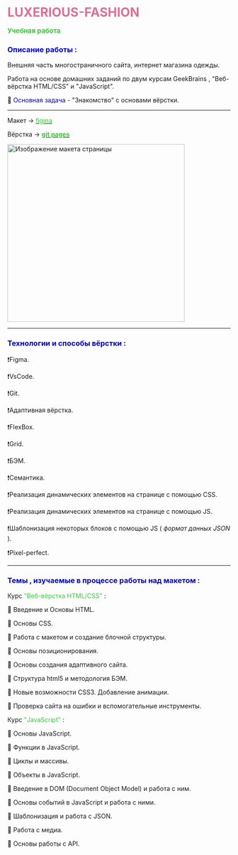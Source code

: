 # <span style="color: palevioletred">LUXERIOUS-FASHION</span><p style="color:limegreen; font-size:15px">Учебная работа</p>

### <span style="color:mediumblue">**Описание работы** :</span>

Внешняя часть многостраничного сайта, интернет магазина одежды.

Работа на основе домашних заданий по двум курсам GeekBrains , "Веб-вёрстка HTML/CSS" и "JavaScript".

🎯 <span style="color:mediumblue">Основная задача</span> - "Знакомство" с основами вёрстки.

---

Макет -> [<span style="color:limegreen">figma</span>](https://www.figma.com/file/mnLY69cYE5cqWM5w6n5hXx/Seo-%26-Digital-Marketing-Landing-Page?type=design&node-id=190-1194&mode=design&t=f2OxpBmtCRt6npzu-0)

Вёрстка -> [**<span style="color:limegreen">git pages</span>**](https://artiom-work.github.io/LUXERIOUS-FASHION-v1/)

<img src="img/preview-readme-image-1.png" width="400" alt="Изображение макета страницы">

---

### <span style="color:mediumblue">Технологии и способы вёрстки</span> :

❗Figma.

❗VsCode.

❗Git.

❗Адаптивная вёрстка.

❗FlexBox.

❗Grid.

❗БЭМ.

❗Семантика.

❗Реализация динамических элементов на странице с помощью CSS.

❗Реализация динамических элементов на странице с помощью JS.

❗Шаблонизация некоторых блоков с помощью JS ( _формат данных JSON_ ).

❗Pixel-perfect.

---

### <span style="color:mediumblue">Темы , изучаемые в процессе работы над макетом :</span>

Курс <span style="color:limegreen"> "Веб-вёрстка HTML/CSS"</span> :

📌 Введение и Основы HTML.

📌 Основы CSS.

📌 Работа с макетом и cоздание блочной структуры.

📌 Основы позиционирования.

📌 Основы создания адаптивного сайта.

📌 Структура html5 и методология БЭМ.

📌 Новые возможности CSS3. Добавление анимации.

📌 Проверка сайта на ошибки и вспомогательные инструменты.

Курс <span style="color:limegreen">"JavaScript"</span> :

📌 Основы JavaScript.

📌 Функции в JavaScript.

📌 Циклы и массивы.

📌 Объекты в JavaScript.

📌 Введение в DOM (Document Object Model) и работа с ним.

📌 Основы событий в JavaScript и работа с ними.

📌 Шаблонизация и работа с JSON.

📌 Работа с медиа.

📌 Основы работы с API.
